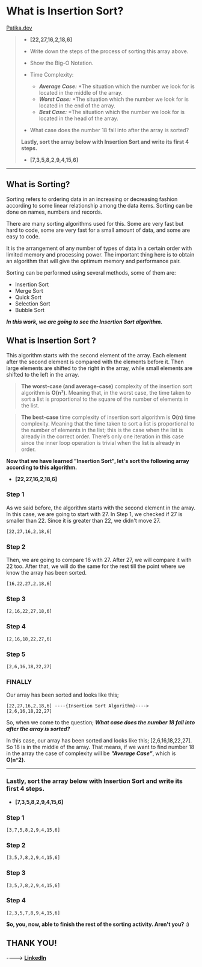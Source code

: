 # What is Insertion Sort?
[Patika.dev](www.patika.dev)

> - **[22,27,16,2,18,6]**
>
>- Write down the steps of the process of sorting this array above.
>
>- Show the Big-O Notation.
>
>- Time Complexity:
>
>	* ***Average Case:*** *The situation which the number we look for is located in the middle of the array.
>	* ***Worst Case:*** *The situation which the number we look for is located in the end of the array.
>	* ***Best Case:*** *The situation which the number we look for is located in the head of the array.
>
>- What case does the number 18 fall into after the array is sorted? 
>
>**Lastly, sort the array below with Insertion Sort and write its first 4 steps.**
>	
>- **[7,3,5,8,2,9,4,15,6]**

---

## What is Sorting?
Sorting refers to ordering data in an increasing or decreasing fashion according to some linear relationship among the data items. Sorting can be done on names, numbers and records.

There are many sorting algorithms used for this. Some are very fast but hard to code, some are very fast for a small amount of data, and some are easy to code.

It is the arrangement of any number of types of data in a certain order with limited memory and processing power. The important thing here is to obtain an algorithm that will give the optimum memory and performance pair.

Sorting can be performed using several methods, some of them are:

- Insertion Sort
- Merge Sort
- Quick Sort
- Selection Sort
- Bubble Sort

***In this work, we are going to see the Insertion Sort algorithm.***

## What is Insertion Sort ?

This algorithm starts with the second element of the array. Each element after the second element is compared with the elements before it. Then large elements are shifted to the right in the array, while small elements are shifted to the left in the array.


> **The worst-case (and average-case)** complexity of the insertion sort algorithm is **O(n²)**. Meaning that, in the worst case, the time taken to sort a list is proportional to the square of the number of elements in the list.

> **The best-case** time complexity of insertion sort algorithm is **O(n)** time complexity. Meaning that the time taken to sort a list is proportional to the number of elements in the list; this is the case when the list is already in the correct order. There’s only one iteration in this case since the inner loop operation is trivial when the list is already in order.


**Now that we have learned "Insertion Sort", let's sort the following array according to this algorithm.**

- **[22,27,16,2,18,6]**


### Step 1

As we said before, the algorithm starts with the second element in the array. In this case, we are going to start with 27. In Step 1, we checked if 27 is smaller than 22. Since it is greater than 22, we didn't move 27.

    [22,27,16,2,18,6]

### Step 2

Then, we are going to compare 16 with 27. After 27, we will compare it with 22 too. After that, we will do the same for the rest till the point where we know the array has been sorted.

    [16,22,27,2,18,6]

### Step 3

    [2,16,22,27,18,6]

### Step 4

    [2,16,18,22,27,6]

### Step 5

    [2,6,16,18,22,27]

### FINALLY

Our array has been sorted and looks like this;

    [22,27,16,2,18,6] ----{Insertion Sort Algorithm}----> [2,6,16,18,22,27]

So, when we come to the question; ***What case does the number 18 fall into after the array is sorted?***

In this case, our array has been sorted and looks like this; [2,6,16,18,22,27]. So 18 is in the middle of the array. That means, if we want to find number 18 in the array the case of complexity will be ***"Average Case"***, which is **O(n^2)**.

---

### **Lastly, sort the array below with Insertion Sort and write its first 4 steps.**
	
- **[7,3,5,8,2,9,4,15,6]**

### **Step 1**

    [3,7,5,8,2,9,4,15,6]

### **Step 2**

    [3,5,7,8,2,9,4,15,6]

### **Step 3**

    [3,5,7,8,2,9,4,15,6]

### **Step 4**

    [2,3,5,7,8,9,4,15,6]

**So, you, now, able to finish the rest of the sorting activity. Aren't you? :)**

## THANK YOU!

----> **[LinkedIn](https://www.linkedin.com/in/ali-yavuz-yalcin/)**
